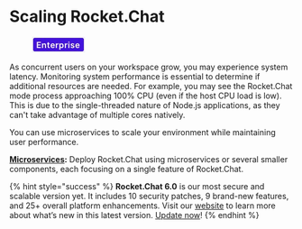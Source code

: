 # Scaling Rocket.Chat

<figure><img src="../../.gitbook/assets/2021-06-10_22-31-38 (3) (3) (3) (3) (3) (3) (3) (3) (3) (2) (3) (1) (1) (1) (1) (2) (1) (1) (1) (1) (1) (1) (4) (1) (1) (1) (1) (1) (1) (1) (48).jpg" alt=""><figcaption></figcaption></figure>

As concurrent users on your workspace grow, you may experience system latency. Monitoring system performance is essential to determine if additional resources are needed. For example, you may see the Rocket.Chat mode process approaching 100% CPU (even if the host CPU load is low). This is due to the single-threaded nature of Node.js applications, as they can't take advantage of multiple cores natively.

You can use microservices to scale your environment while maintaining user performance.

[**Microservices**](microservices-setup.md)**:** Deploy Rocket.Chat using microservices or several smaller components, each focusing on a single feature of Rocket.Chat.

{% hint style="success" %}
**Rocket.Chat 6.0** is our most secure and scalable version yet. It includes 10 security patches, 9 brand-new features, and 25+ overall platform enhancements. Visit our [website](https://www.rocket.chat/six) to learn more about what’s new in this latest version. [Update now](https://docs.rocket.chat/deploy/updating-rocket.chat)!
{% endhint %}
